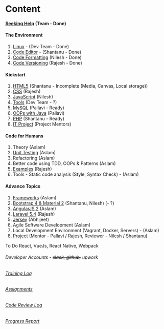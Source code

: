 # Content
#### [Seeking Help](help.md) (Team - Done)

#### The Environment
1. [Linux](linux.md) - (Dev Team - Done)
2. [Code Editor](code-editor.md) - (Shantanu - Done)
3. [Code Formatting](code-formatting.md) (Nilesh - Done)
4. [Code Versioning](code-versioning.md) (Rajesh - Done)

#### Kickstart
1. [HTML5](html.md) (Shantanu - Incomplete (Media, Canvas, Local storage))
2. [CSS](css.md) (Rajesh)
3. [JavaScript](javascript.md) (Nilesh)
4. [Tools](dev-tools.md) (Dev Team - ?)
5. [MySQL](mysql.md) (Pallavi - Ready)
6. [OOPs with Java](oops.md) (Pallavi)
7. [PHP](php.md) (Shantanu - Ready)
8. [IT Project](it-projects.md) (Project Mentors)

#### Code for Humans
1. Theory (Aslam)
2. [Unit Testing](unit-testing.md) (Aslam)
3. Refactoring (Aslam)
4. Better code using TDD, OOPs & Patterns (Aslam)
5. [Examples](code.md) (Rajesh)
6. Tools - Static code analysis (Style, Syntax Check) - (Aslam)

#### Advance Topics
1. [Frameworks](frameworks.md) (Aslam)
2. [Bootstrap 4 & Material 2](bs-md.md) (Shantanu, Nilesh) (- ?)
3. [AngularJS 2](angular2.md) (Aslam)
4. [Laravel 5.4](laravel.md) (Rajesh)
5. [Jersey](jersey.md) (Abhijeet)
6. Agile Software Development (Aslam)
7. Local Development Environment (Vagrant, Docker, Servers) - (Aslam)
8. [Project](project.md) (Mentor - Pallavi / Rajesh, Reviewer - Nilesh / Shantanu)

To Do
React, VueJs, React Native, Webpack


###### Developer Accounts - ~~slack, github,~~ upwork
###### [Training Log](training-log.md)
###### [Assignments](assignments.md)
###### [Code Review Log](code-review-log.md)
###### [Progress Report](progress-report.md)
